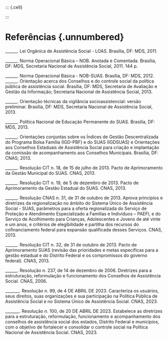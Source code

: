 ::: {.cell}

:::




# Referências {.unnumbered}

\_\_\_\_\_\_. Lei Orgânica de Assistência Social - LOAS. Brasília, DF: MDS, 2011.

\_\_\_\_\_\_. Norma Operacional Básica – NOB. Anotada e Comentada. Brasília, DF: MDS, Secretaria Nacional de Assistência Social, 2011. 144 p.

\_\_\_\_\_\_. Norma Operacional Básica - NOB-SUAS. Brasília, DF: MDS, 2012. \_\_\_\_\_\_. Orientação acerca dos Conselhos e do controle social da política pública de assistência social. Brasília, DF: MDS, Secretaria de Avaliação e Gestão da Informação; Secretaria Nacional de Assistência Social, 2013.

\_\_\_\_\_\_. Orientação técnicas da vigilância socioassistencial: versão preliminar. Brasília, DF: MDS, Secretaria Nacional de Assistência Social, 2013.

\_\_\_\_\_\_. Política Nacional de Educação Permanente do SUAS. Brasília, DF: MDS, 2013.

\_\_\_\_\_\_. Orientações conjuntas sobre os Índices de Gestão Descentralizada do Programa Bolsa Família (IGD-PBF) e do SUAS (IGDSUAS) e Orientações aos Conselhos Estaduais de Assistência Social para criação e implantação da comissão de acompanhamento aos Conselhos Municipais. Brasília, DF: CNAS; 2013.

\_\_\_\_\_\_. Resolução CIT n. 18, de 15 de julho de 2013. Pacto de Aprimoramento da Gestão Municipal do SUAS. CNAS, 2013.

\_\_\_\_\_\_. Resolução CIT n. 19, de 5 de dezembro de 2013. Pacto de Aprimoramento da Gestão Estadual do SUAS. CNAS, 2013.

\_\_\_\_\_\_. Resolução CNAS n. 31, de 31 de outubro de 2013. Aprova princípios e diretrizes da regionalização no âmbito do Sistema Único de Assistência Social - SUAS, parâmetros para a oferta regionalizada do Serviço de Proteção e Atendimento Especializado a Famílias e Indivíduos – PAEFI, e do Serviço de Acolhimento para Crianças, Adolescentes e Jovens de até vinte e um anos, e critérios de elegibilidade e partilha dos recursos do cofinanciamento federal para expansão qualificada desses Serviços. CNAS, 2013.

\_\_\_\_\_\_. Resolução CIT n. 32, de 31 de outubro de 2013. Pacto de Aprimoramento SUAS (revisão das prioridades e metas específicas para a gestão estadual e do Distrito Federal e os compromissos do governo federal). CNAS, 2013.

\_\_\_\_\_\_. Resolução n. 237, de 14 de dezembro de 2006. Diretrizes para a estruturação, reformulação e funcionamento dos Conselhos de Assistência Social. CNAS, 2006.

\_\_\_\_\_\_\_. Resolução n. 99, de 4 DE ABRIL DE 2023. Caracteriza os usuários, seus direitos, suas organizações e sua participação na Política Pública de Assistência Social e no Sistema Único de Assistência Social. CNAS, 2023.

\_\_\_\_\_\_\_. Resolução n. 100, de 20 DE ABRIL DE 2023. Estabelece as diretrizes para a estruturação, reformulação, funcionamento e acompanhamento dos conselhos de assistência social dos estados, Distrito Federal e municípios, com o objetivo de fortalecer e consolidar o controle social na Política Nacional de Assistência Social. CNAS, 2023.
